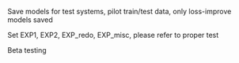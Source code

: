 Save models for test systems, pilot train/test data, only loss-improve models saved
 
Set EXP1, EXP2, EXP_redo, EXP_misc, please refer to proper test
     
Beta testing
